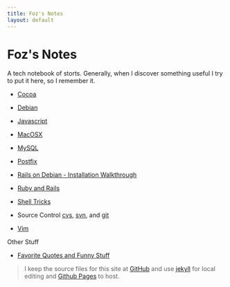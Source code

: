 ```yaml
---
title: Foz's Notes
layout: default
---
```


# Foz's Notes


A tech notebook of storts. Generally, when I discover something useful I try to put it here, so I remember it. 

* [Cocoa](cocoa-notes.html)

* [Debian](debian-notes.html)

* [Javascript](javascript-notes.html)

* [MacOSX](macosx.html)

* [MySQL](mysql-notes.html)

* [Postfix](postfix-notes.html)

* [Rails on Debian - Installation Walkthrough](debian-rails-setup.html)

* [Ruby and Rails](ruby-and-rails-notes.html)

* [Shell Tricks](shell-tricks.html)

* Source Control [cvs](cvs-notes.html), [svn](svn-notes.html), and [git](git-notes.html)

* [Vim](vim-notes.html)


Other Stuff

* [Favorite Quotes and Funny Stuff](code_quotes.html)

> I keep the source files for this site at [GitHub](http://github.com/foz/foz.github.com) and use [jekyll](https://github.com/mojombo/jekyll/wiki) for local editing and [Github Pages](http://pages.github.com/) to host.
